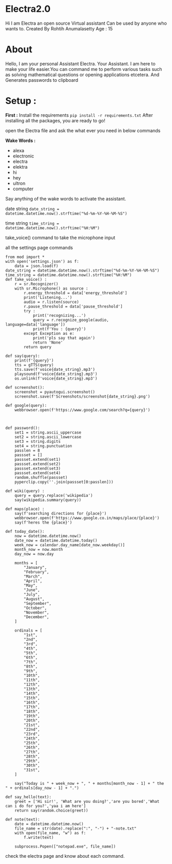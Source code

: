# Electra2.0


Hi I am Electra an open source Virtual assistant Can be used by anyone who wants to.
Created By Rohtih Anumalasetty
Age : 15

<h1>About</h1>
Hello, I am your personal Assistant Electra. Your Assistant. I am here to make your life easier.You can command me to perform various tasks such as solving mathematical questions or opening applications etcetera. And Generates passwords to clipboard

<h1>Setup :</h1>
<b>First :</b>
    Install the requirements
    <code>pip install -r requirements.txt</code>
    After installing all the packages, you are ready to go!

open the Electra file and ask the what ever you need in below commands

<b>Wake Words :</b>
    <ul>
        <li>alexa</li>
        <li>electronic</li>
        <li>electra</li>
        <li>elektra</li>
        <li>hi</li>
        <li>hey</li>
        <li>ultron</li>
        <li>computer</li>
    </ul>

Say anything of the wake words to activate the assistant.


date string
<code>date_string = datetime.datetime.now().strftime("%d-%m-%Y-%H-%M-%S")</code>

time string
<code>time_string = datetime.datetime.now().strftime("%H:%M")</code>

take_voice() command to take the microphone input


all the settings page commands


    from mod import *
    with open('settings.json') as f:
        data = json.load(f)
    date_string = datetime.datetime.now().strftime("%d-%m-%Y-%H-%M-%S")
    time_string = datetime.datetime.now().strftime("%H:%M")
    def take_voice() :
    	r = sr.Recognizer()
    	with sr.Microphone() as source :
    		r.energy_threshold = data['energy_threshold']
    		print('Listening...')
    		audio = r.listen(source)
    		r.pause_threshold = data['pause_threshold']
    		try :
    			print('recognizing...')
    			query = r.recognize_google(audio, language=data['language'])
    			print(f'You : {query}')
    		except Exception as e:
    			print('pls say that again')
    			return 'None'
    		return query

    def say(query):
        print(f'{query}')
        tts = gTTS(query)
        tts.save(f'voice{date_string}.mp3')
        playsound(f'voice{date_string}.mp3')
        os.unlink(f'voice{date_string}.mp3')

    def screenshot():
    	screenshot = pyautogui.screenshot()
    	screenshot.save(f'Screenshots/screenshot{date_string}.png')

    def google(query):
        webbrowser.open(f'https://www.google.com/search?q={query}')



    def password():
        set1 = string.ascii_uppercase
        set2 = string.ascii_lowercase
        set3 = string.digits
        set4 = string.punctuation
        passlen = 8
        passset = []
        passset.extend(set1)
        passset.extend(set2)
        passset.extend(set3)
        passset.extend(set4)
        random.shuffle(passset)
        pyperclip.copy(''.join(passset[0:passlen]))

    def wiki(query) :
    	query = query.replace('wikipedia')
    	say(wikipedia.summary(query))

    def maps(place) :
    	say(f'searching directions for {place}')
    	webbrowser.open(f'https://www.google.co.in/maps/place/{place}')
    	say(f'heres the {place}')

    def today_date():
    	now = datetime.datetime.now()
    	date_now = datetime.datetime.today()
    	week_now = calendar.day_name[date_now.weekday()]
    	month_now = now.month
    	day_now = now.day

    	months = [
            "January",
            "February",
            "March",
            "April",
            "May",
            "June",
            "July",
            "August",
            "September",
            "October",
            "November",
            "December",
    	]

    	ordinals = [
            "1st",
            "2nd",
            "3rd",
            "4th",
            "5th",
            "6th",
            "7th",
            "8th",
            "9th",
            "10th",
            "11th",
            "12th",
            "13th",
            "14th",
            "15th",
            "16th",
            "17th",
            "18th",
            "19th",
            "20th",
            "21st",
            "22nd",
            "23rd",
            "24th",
            "25th",
            "26th",
            "27th",
            "28th",
            "29th",
            "30th",
            "31st",
    	]

    	say("Today is " + week_now + ", " + months[month_now - 1] + " the " + ordinals[day_now - 1] + ".")

    def say_hello(text):
        greet = ['Hi sir!', 'What are you doing?','are you bored','What can i do for you?','yaa i am here']
        return say(random.choice(greet))

    def note(text):
        date = datetime.datetime.now()
        file_name = str(date).replace(":", "-") + "-note.txt"
        with open(file_name, "w") as f:
            f.write(text)

        subprocess.Popen(["notepad.exe", file_name])
</code>

check the electra page and know about each command.
